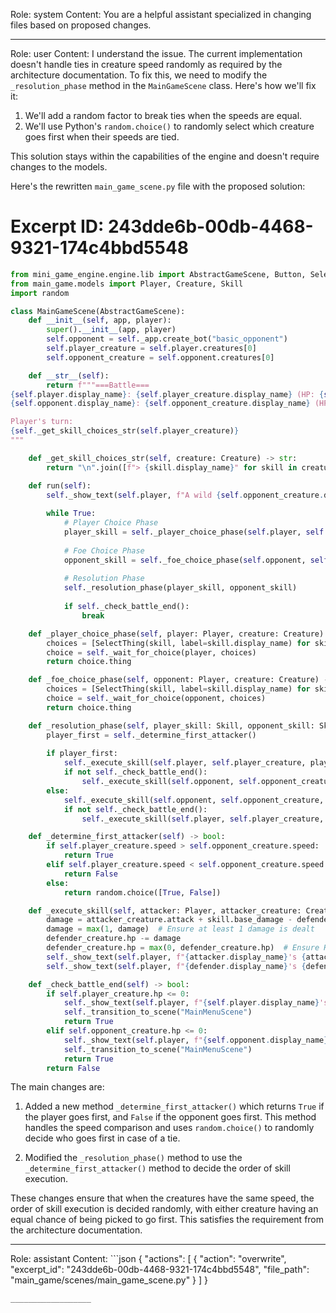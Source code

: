 Role: system
Content: You are a helpful assistant specialized in changing files based on proposed changes.
__________________
Role: user
Content: I understand the issue. The current implementation doesn't handle ties in creature speed randomly as required by the architecture documentation. To fix this, we need to modify the `_resolution_phase` method in the `MainGameScene` class. Here's how we'll fix it:

1. We'll add a random factor to break ties when the speeds are equal.
2. We'll use Python's `random.choice()` to randomly select which creature goes first when their speeds are tied.

This solution stays within the capabilities of the engine and doesn't require changes to the models.

Here's the rewritten `main_game_scene.py` file with the proposed solution:

# Excerpt ID: 243dde6b-00db-4468-9321-174c4bbd5548
```python main_game/scenes/main_game_scene.py
from mini_game_engine.engine.lib import AbstractGameScene, Button, SelectThing
from main_game.models import Player, Creature, Skill
import random

class MainGameScene(AbstractGameScene):
    def __init__(self, app, player):
        super().__init__(app, player)
        self.opponent = self._app.create_bot("basic_opponent")
        self.player_creature = self.player.creatures[0]
        self.opponent_creature = self.opponent.creatures[0]

    def __str__(self):
        return f"""===Battle===
{self.player.display_name}: {self.player_creature.display_name} (HP: {self.player_creature.hp}/{self.player_creature.max_hp})
{self.opponent.display_name}: {self.opponent_creature.display_name} (HP: {self.opponent_creature.hp}/{self.opponent_creature.max_hp})

Player's turn:
{self._get_skill_choices_str(self.player_creature)}
"""

    def _get_skill_choices_str(self, creature: Creature) -> str:
        return "\n".join([f"> {skill.display_name}" for skill in creature.skills])

    def run(self):
        self._show_text(self.player, f"A wild {self.opponent_creature.display_name} appeared!")
        
        while True:
            # Player Choice Phase
            player_skill = self._player_choice_phase(self.player, self.player_creature)
            
            # Foe Choice Phase
            opponent_skill = self._foe_choice_phase(self.opponent, self.opponent_creature)
            
            # Resolution Phase
            self._resolution_phase(player_skill, opponent_skill)
            
            if self._check_battle_end():
                break

    def _player_choice_phase(self, player: Player, creature: Creature) -> Skill:
        choices = [SelectThing(skill, label=skill.display_name) for skill in creature.skills]
        choice = self._wait_for_choice(player, choices)
        return choice.thing

    def _foe_choice_phase(self, opponent: Player, creature: Creature) -> Skill:
        choices = [SelectThing(skill, label=skill.display_name) for skill in creature.skills]
        choice = self._wait_for_choice(opponent, choices)
        return choice.thing

    def _resolution_phase(self, player_skill: Skill, opponent_skill: Skill):
        player_first = self._determine_first_attacker()
        
        if player_first:
            self._execute_skill(self.player, self.player_creature, player_skill, self.opponent, self.opponent_creature)
            if not self._check_battle_end():
                self._execute_skill(self.opponent, self.opponent_creature, opponent_skill, self.player, self.player_creature)
        else:
            self._execute_skill(self.opponent, self.opponent_creature, opponent_skill, self.player, self.player_creature)
            if not self._check_battle_end():
                self._execute_skill(self.player, self.player_creature, player_skill, self.opponent, self.opponent_creature)

    def _determine_first_attacker(self) -> bool:
        if self.player_creature.speed > self.opponent_creature.speed:
            return True
        elif self.player_creature.speed < self.opponent_creature.speed:
            return False
        else:
            return random.choice([True, False])

    def _execute_skill(self, attacker: Player, attacker_creature: Creature, skill: Skill, defender: Player, defender_creature: Creature):
        damage = attacker_creature.attack + skill.base_damage - defender_creature.defense
        damage = max(1, damage)  # Ensure at least 1 damage is dealt
        defender_creature.hp -= damage
        defender_creature.hp = max(0, defender_creature.hp)  # Ensure HP doesn't go below 0
        self._show_text(self.player, f"{attacker.display_name}'s {attacker_creature.display_name} used {skill.display_name}!")
        self._show_text(self.player, f"{defender.display_name}'s {defender_creature.display_name} took {damage} damage!")

    def _check_battle_end(self) -> bool:
        if self.player_creature.hp <= 0:
            self._show_text(self.player, f"{self.player.display_name}'s {self.player_creature.display_name} fainted! You lose!")
            self._transition_to_scene("MainMenuScene")
            return True
        elif self.opponent_creature.hp <= 0:
            self._show_text(self.player, f"{self.opponent.display_name}'s {self.opponent_creature.display_name} fainted! You win!")
            self._transition_to_scene("MainMenuScene")
            return True
        return False
```

The main changes are:

1. Added a new method `_determine_first_attacker()` which returns `True` if the player goes first, and `False` if the opponent goes first. This method handles the speed comparison and uses `random.choice()` to randomly decide who goes first in case of a tie.

2. Modified the `_resolution_phase()` method to use the `_determine_first_attacker()` method to decide the order of skill execution.

These changes ensure that when the creatures have the same speed, the order of skill execution is decided randomly, with either creature having an equal chance of being picked to go first. This satisfies the requirement from the architecture documentation.
__________________
Role: assistant
Content: ```json
{
  "actions": [
    {
      "action": "overwrite",
      "excerpt_id": "243dde6b-00db-4468-9321-174c4bbd5548",
      "file_path": "main_game/scenes/main_game_scene.py"
    }
  ]
}
```
__________________
